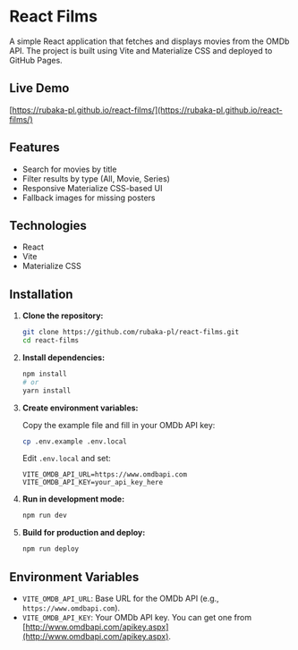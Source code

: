 # React Films

A simple React application that fetches and displays movies from the OMDb API. The project is built using Vite and Materialize CSS and deployed to GitHub Pages.

## Live Demo

[https://rubaka-pl.github.io/react-films/](https://rubaka-pl.github.io/react-films/)

## Features

* Search for movies by title
* Filter results by type (All, Movie, Series)
* Responsive Materialize CSS-based UI
* Fallback images for missing posters

## Technologies

* React
* Vite
* Materialize CSS

## Installation

1. **Clone the repository:**

   ```bash
   git clone https://github.com/rubaka-pl/react-films.git
   cd react-films
   ```

2. **Install dependencies:**

   ```bash
   npm install
   # or
   yarn install
   ```

3. **Create environment variables:**

   Copy the example file and fill in your OMDb API key:

   ```bash
   cp .env.example .env.local
   ```

   Edit `.env.local` and set:

   ```dotenv
   VITE_OMDB_API_URL=https://www.omdbapi.com
   VITE_OMDB_API_KEY=your_api_key_here
   ```

4. **Run in development mode:**

   ```bash
   npm run dev

   ```

5. **Build for production and deploy:**

   ```bash
   npm run deploy

   ```

## Environment Variables

* `VITE_OMDB_API_URL`: Base URL for the OMDb API (e.g., `https://www.omdbapi.com`).
* `VITE_OMDB_API_KEY`: Your OMDb API key. You can get one from [http://www.omdbapi.com/apikey.aspx](http://www.omdbapi.com/apikey.aspx).


